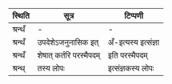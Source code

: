 | स्थिति | सूत्र | टिप्पणी |
| ----- | ------- | ------ |
| श्रन्थँ | - | - |
| श्रन्थँ | उपदेशेऽजनुनासिक इत् | अँ-इत्यस्य इत्संज्ञा |
| श्रन्थँ | शेषात् कर्तरि परस्मैपदम् | इति परस्मैपदम् |
| श्रन्थ् | तस्य लोपः | इत्संज्ञकस्य लोपः |
